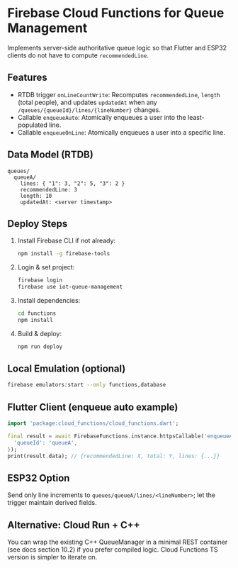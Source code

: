 # Firebase Cloud Functions for Queue Management

Implements server-side authoritative queue logic so that Flutter and ESP32 clients do not have to compute `recommendedLine`.

## Features
- RTDB trigger `onLineCountWrite`: Recomputes `recommendedLine`, `length` (total people), and updates `updatedAt` when any `/queues/{queueId}/lines/{lineNumber}` changes.
- Callable `enqueueAuto`: Atomically enqueues a user into the least-populated line.
- Callable `enqueueOnLine`: Atomically enqueues a user into a specific line.

## Data Model (RTDB)
```
queues/
  queueA/
    lines: { "1": 3, "2": 5, "3": 2 }
    recommendedLine: 3
    length: 10
    updatedAt: <server timestamp>
```

## Deploy Steps
1. Install Firebase CLI if not already:
   ```bash
   npm install -g firebase-tools
   ```
2. Login & set project:
   ```bash
   firebase login
   firebase use iot-queue-management
   ```
3. Install dependencies:
   ```bash
   cd functions
   npm install
   ```
4. Build & deploy:
   ```bash
   npm run deploy
   ```

## Local Emulation (optional)
```bash
firebase emulators:start --only functions,database
```

## Flutter Client (enqueue auto example)
```dart
import 'package:cloud_functions/cloud_functions.dart';

final result = await FirebaseFunctions.instance.httpsCallable('enqueueAuto').call({
  'queueId': 'queueA',
});
print(result.data); // {recommendedLine: X, total: Y, lines: {...}}
```

## ESP32 Option
Send only line increments to `queues/queueA/lines/<lineNumber>`; let the trigger maintain derived fields.

## Alternative: Cloud Run + C++
You can wrap the existing C++ QueueManager in a minimal REST container (see docs section 10.2) if you prefer compiled logic. Cloud Functions TS version is simpler to iterate on.
